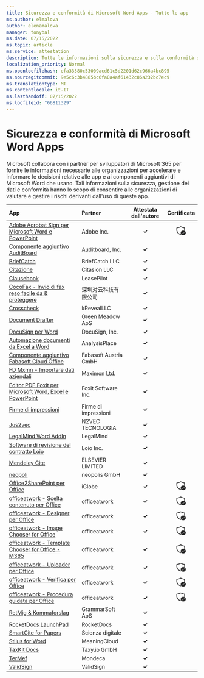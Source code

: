 ```yaml
---
title: Sicurezza e conformità di Microsoft Word Apps - Tutte le app
ms.author: elmalova
author: elenamalova
manager: tonybal
ms.date: 07/15/2022
ms.topic: article
ms.service: attestation
description: Tutte le informazioni sulla sicurezza e sulla conformità disponibili per tutte le app di Microsoft Word.
localization_priority: Normal
ms.openlocfilehash: efa33380c53009acd61c5d2201d62c966a4bc895
ms.sourcegitcommit: 9e5c6c3b4885bc6fa0a4af61432c86a232bc7ec9
ms.translationtype: MT
ms.contentlocale: it-IT
ms.lasthandoff: 07/15/2022
ms.locfileid: "66811329"
---
```

# <a name="microsoft-word-apps-security-and-compliance"></a>Sicurezza e conformità di Microsoft Word Apps

Microsoft collabora con i partner per sviluppatori di Microsoft 365 per fornire le informazioni necessarie alle organizzazioni per accelerare e informare le decisioni relative alle app e ai componenti aggiuntivi di Microsoft Word che usano. Tali informazioni sulla sicurezza, gestione dei dati e conformità hanno lo scopo di consentire alle organizzazioni di valutare e gestire i rischi derivanti dall'uso di queste app.

| **App** | **Partner** | **Attestata dall'autore** | **Certificata** |
|:--------|:------------|:----------------------:|:-------------:|
| [Adobe Acrobat Sign per Microsoft Word e PowerPoint](./adobe-inc-acrobat-sign-for-microsoft-word-and-powerpoint.md) | Adobe Inc. | **✓** | <img alt="Certified application badge" src="../media/certified-badge.png" height="25" width="25" /> |
| [Componente aggiuntivo AuditBoard](./auditboard-inc-add-in.md) | Auditboard, Inc. | **✓** |  |
| [BriefCatch](./briefcatch-llc.md) | BriefCatch LLC | **✓** |  |
| [Citazione](./citasion-llc.md) | Citasion LLC | **✓** |  |
| [Clausebook](./leasepilot-clausebook.md) | LeasePilot | **✓** |  |
| [CocoFax - Invio di fax reso facile da &amp; proteggere](./cocofax-sending-fax-made-easysecure.md) | &#28145;&#22323;&#23545;&#20113;&#31185;&#25216;&#26377;&#38480;&#20844;&#21496; | **✓** |  |
| [Crosscheck](./krevealllc-crosscheck.md) | kRevealLLC | **✓** |  |
| [Document Drafter](./green-meadow-aps-document-drafter.md) | Green Meadow ApS | **✓** |  |
| [DocuSign per Word](./docusign-inc-for-word.md) | DocuSign, Inc. | **✓** |  |
| [Automazione documenti da Excel a Word](./analysisplace-excel-to-word-document-automation.md) | AnalysisPlace | **✓** |  |
| [Componente aggiuntivo Fabasoft Cloud Office](./fabasoft-austria-gmbh-cloud-office-add-in.md) | Fabasoft Austria GmbH | **✓** |  |
| [FD Mxmn - Importare dati aziendali](./maximon-ltd-fd-mxmn-import-business-data.md) | Maximon Ltd. | **✓** |  |
| [Editor PDF Foxit per Microsoft Word, Excel e PowerPoint](./foxit-software-inc-pdf-editor-for-microsoft-word-excel-and-powerpoint.md) | Foxit Software Inc. | **✓** |  |
| [Firme di impressioni](./impression-signatures.md) | Firme di impressioni | **✓** |  |
| [Jus2vec](./n2vec-tecnologia-jus2vec.md) | N2VEC TECNOLOGIA | **✓** |  |
| [LegalMind Word AddIn](./legalmind-word-addin.md) | LegalMind | **✓** |  |
| [Software di revisione del contratto Loio](./loio-inc-contract-review-software.md) | Loio Inc. | **✓** |  |
| [Mendeley Cite](./elsevier-limited-mendeley-cite.md) | ELSEVIER LIMITED | **✓** |  |
| [neopoli](./neopolis-gmbh.md) | neopolis GmbH | **✓** |  |
| [Office2SharePoint per Office](./iglobe-office2sharepoint-for-office.md) | iGlobe | **✓** | <img alt="Certified application badge" src="../media/certified-badge.png" height="25" width="25" /> |
| [officeatwork - Scelta contenuto per Office](./officeatwork-officeatworkcontent-chooser-for-office.md) | officeatwork | **✓** | <img alt="Certified application badge" src="../media/certified-badge.png" height="25" width="25" /> |
| [officeatwork - Designer per Office](./officeatwork-officeatworkdesigner-for-office.md) | officeatwork | **✓** | <img alt="Certified application badge" src="../media/certified-badge.png" height="25" width="25" /> |
| [officeatwork - Image Chooser for Office](./officeatwork-officeatworkimage-chooser-for-office.md) | officeatwork | **✓** | <img alt="Certified application badge" src="../media/certified-badge.png" height="25" width="25" /> |
| [officeatwork - Template Chooser for Office - M365](./officeatwork-officeatworktemplate-chooser-for-office-m365.md) | officeatwork | **✓** | <img alt="Certified application badge" src="../media/certified-badge.png" height="25" width="25" /> |
| [officeatwork - Uploader per Office](./officeatwork-officeatworkuploader-for-office.md) | officeatwork | **✓** | <img alt="Certified application badge" src="../media/certified-badge.png" height="25" width="25" /> |
| [officeatwork - Verifica per Office](./officeatwork-officeatworkverifier-for-office.md) | officeatwork | **✓** | <img alt="Certified application badge" src="../media/certified-badge.png" height="25" width="25" /> |
| [officeatwork - Procedura guidata per Office](./officeatwork-officeatworkwizard-for-office.md) | officeatwork | **✓** | <img alt="Certified application badge" src="../media/certified-badge.png" height="25" width="25" /> |
| [RetMig &amp; Kommaforslag](./grammarsoft-aps-retmigkommaforslag.md) | GrammarSoft ApS | **✓** |  |
| [RocketDocs LaunchPad](./rocketdocs-launchpad.md) | RocketDocs | **✓** |  |
| [SmartCite for Papers](./digital-science-smartcite-for-papers.md) | Scienza digitale | **✓** |  |
| [Stilus for Word](./meaningcloud-stilus-for-word.md) | MeaningCloud | **✓** |  |
| [TaxKit Docs](./taxyio-gmbh-taxkit-docs.md) | Taxy.io GmbH | **✓** |  |
| [TerMef](./mondeca-termef.md) | Mondeca | **✓** |  |
| [ValidSign](./validsign.md) | ValidSign | **✓** |  |
